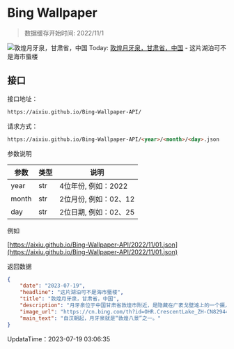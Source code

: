 # Bing Wallpaper

> 数据缓存开始时间: 2022/11/1

![敦煌月牙泉，甘肃省，中国](https://cn.bing.com/th?id=OHR.CrescentLake_ZH-CN8294493832_1920x1080.webp)
Today: [敦煌月牙泉，甘肃省，中国](https://cn.bing.com/th?id=OHR.CrescentLake_ZH-CN8294493832_1920x1080.webp) - 这片湖泊可不是海市蜃楼

## 接口

接口地址：

```html
https://aixiu.github.io/Bing-Wallpaper-API/
```

请求方式：

```html
https://aixiu.github.io/Bing-Wallpaper-API/<year>/<month>/<day>.json
```

参数说明

| 参数 | 类型 | 说明 |
| - | - | - |
| year | str | 4位年份, 例如：2022 |
| month | str | 2位月份, 例如：02、12 |
| day | str | 2位日期, 例如：02、25 |

例如

[https://aixiu.github.io/Bing-Wallpaper-API/2022/11/01.json](https://aixiu.github.io/Bing-Wallpaper-API/2022/11/01.json)

返回数据

```json
{
    "date": "2023-07-19",
    "headline": "这片湖泊可不是海市蜃楼",
    "title": "敦煌月牙泉，甘肃省，中国",
    "description": "月牙泉位于中国甘肃省敦煌市附近，是隐藏在广袤戈壁滩上的一个摄人心魄的自然奇观。数百年来，这片因独特的月牙形状而闻名的绿洲，一直是一个重要的水源地。人们认为，月牙泉是风蚀形成的，其水源是地下泉水。由于附近有山脉遮挡，月牙泉才不会被该地的风沙所淹没。当地采取了许多保护措施，确保月牙泉不会干涸。游客不仅可以在湖上划船、骑骆驼在沙漠徜徉，还可以在附近的莫高窟欣赏古代佛教壁画及雕塑。",
    "image_url": "https://cn.bing.com/th?id=OHR.CrescentLake_ZH-CN8294493832_1920x1080.webp",
    "main_text": "自汉朝起，月牙泉就是“敦煌八景”之一。"
}
```

UpdataTime：2023-07-19 03:06:35
